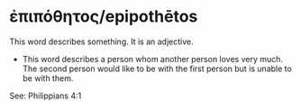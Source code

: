 # ἐπιπόθητος/epipothētos
This word describes something. It is an adjective.
* This word describes a person whom another person loves very much. The second person would like to be with the first person but is unable to be with them.

See: Philippians 4:1
